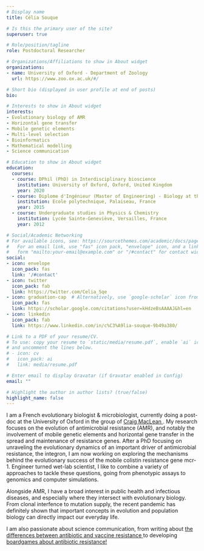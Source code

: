 ```yaml
---
# Display name
title: Célia Souque

# Is this the primary user of the site?
superuser: true

# Role/position/tagline
role: Postdoctoral Researcher

# Organizations/Affiliations to show in About widget
organizations:
- name: University of Oxford - Department of Zoology
  url: https://www.zoo.ox.ac.uk/#/

# Short bio (displayed in user profile at end of posts)
bio: 

# Interests to show in About widget
interests:
- Evolutionary biology of AMR
- Horizontal gene transfer
- Mobile genetic elements
- Multi-level selection
- Bioinformatics
- Mathematical modelling
- Science communication

# Education to show in About widget
education:
  courses:
  - course: DPhil (PhD) in Interdisciplinary bioscience
    institution: University of Oxford, Oxford, United Kingdom
    year: 2020
  - course: Diplome d'Ingénieur (Master of Engineering) - Biology at the interfaces
    institution: Ecole polytechnique, Palaiseau, France
    year: 2015
  - course: Undergraduate studies in Physics & Chemistry
    institution: Lycée Sainte-Geneviève, Versailles, France
    year: 2012

# Social/Academic Networking
# For available icons, see: https://sourcethemes.com/academic/docs/page-builder/#icons
#   For an email link, use "fas" icon pack, "envelope" icon, and a link in the
#   form "mailto:your-email@example.com" or "/#contact" for contact widget.
social:
- icon: envelope
  icon_pack: fas
  link: '/#contact'
- icon: twitter
  icon_pack: fab
  link: https://twitter.com/Celia_Sqe
- icon: graduation-cap  # Alternatively, use `google-scholar` icon from `ai` icon pack
  icon_pack: fas
  link: https://scholar.google.com/citations?user=kHdzeBsAAAAJ&hl=en
- icon: linkedin
  icon_pack: fab
  link: https://www.linkedin.com/in/c%C3%A9lia-souque-9b49a380/

# Link to a PDF of your resume/CV.
# To use: copy your resume to `static/media/resume.pdf`, enable `ai` icons in `params.toml`, 
# and uncomment the lines below.
# - icon: cv
#   icon_pack: ai
#   link: media/resume.pdf

# Enter email to display Gravatar (if Gravatar enabled in Config)
email: ""

# Highlight the author in author lists? (true/false)
highlight_name: false
---
```


I am a French evolutionary biologist & microbiologist, currently doing a post-doc at the University of Oxford in the group of <a href='https://macleanlab.wordpress.com/'> Craig MacLean </a>. My research focuses on the evolution of antimicrobial resistance (AMR), and notably the involvement of mobile genetic elements and horizontal gene transfer in the spread and maintenance of resistance genes. After a PhD focusing on unraveling the evolutionary dynamics of an important driver of antimicrobial resistance, the integron, I am now working on exploring the mechanisms behind the evolutionary success of the mobile colistin resistance gene mcr-1. Engineer turned wet-lab scientist, I like to combine a variety of approaches to tackle these questions, going from phenotypic assays to genomics and computer simulations. 

Alongside AMR, I have a broad interest in public health and infectious diseases, and especially where they intersect with evolutionary biology. From clonal interfence to mutation supply, the recent pandemic has definitely shown that important concepts in evolution and population biology can directly impact our everyday life. 

I am also passionate about science communication, from writing about <a href= 'https://theconversation.com/why-resistance-is-common-in-antibiotics-but-rare-in-vaccines-152647'> the differences between antibiotic and vaccine resistance </a> to developing <a href='http://drugs-vs-bugs.com/#/'> boardgames about antibiotic resistance! </a>
